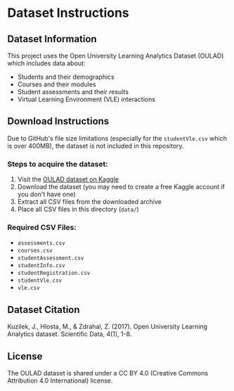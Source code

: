 # Dataset Instructions

## Dataset Information

This project uses the Open University Learning Analytics Dataset (OULAD) which includes data about:
- Students and their demographics
- Courses and their modules
- Student assessments and their results
- Virtual Learning Environment (VLE) interactions

## Download Instructions

Due to GitHub's file size limitations (especially for the `studentVle.csv` which is over 400MB), the dataset is not included in this repository.

### Steps to acquire the dataset:

1. Visit the [OULAD dataset on Kaggle](https://www.kaggle.com/datasets/anlgrbz/student-demographics-online-education-dataoulad)
2. Download the dataset (you may need to create a free Kaggle account if you don't have one)
3. Extract all CSV files from the downloaded archive
4. Place all CSV files in this directory (`data/`)

### Required CSV Files:

- `assessments.csv`
- `courses.csv`
- `studentAssessment.csv`
- `studentInfo.csv`
- `studentRegistration.csv`
- `studentVle.csv`
- `vle.csv`

## Dataset Citation

Kuzilek, J., Hlosta, M., & Zdrahal, Z. (2017). Open University Learning Analytics dataset. Scientific Data, 4(1), 1-8.

## License

The OULAD dataset is shared under a CC BY 4.0 (Creative Commons Attribution 4.0 International) license.
